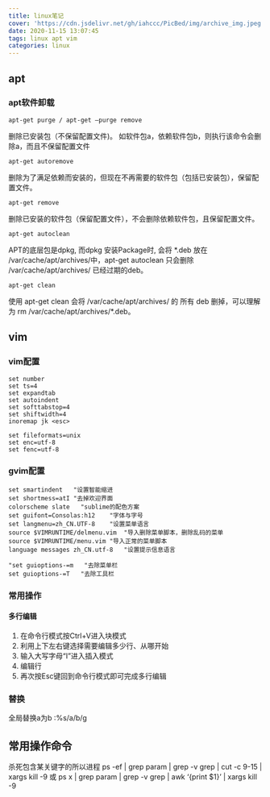 ```yaml
---
title: linux笔记
cover: 'https://cdn.jsdelivr.net/gh/iahccc/PicBed/img/archive_img.jpeg'
date: 2020-11-15 13:07:45
tags: linux apt vim 
categories: linux
---
```


## apt
### apt软件卸载
    apt-get purge / apt-get –purge remove 
删除已安装包（不保留配置文件)。 
如软件包a，依赖软件包b，则执行该命令会删除a，而且不保留配置文件

    apt-get autoremove 
删除为了满足依赖而安装的，但现在不再需要的软件包（包括已安装包），保留配置文件。

    apt-get remove 
删除已安装的软件包（保留配置文件），不会删除依赖软件包，且保留配置文件。

    apt-get autoclean 
APT的底层包是dpkg, 而dpkg 安装Package时, 会将 *.deb 放在 /var/cache/apt/archives/中，apt-get autoclean 只会删除 /var/cache/apt/archives/ 已经过期的deb。

    apt-get clean 
使用 apt-get clean 会将 /var/cache/apt/archives/ 的 所有 deb 删掉，可以理解为 rm /var/cache/apt/archives/*.deb。

## vim
### vim配置
    set number
	set ts=4
	set expandtab
	set autoindent
	set softtabstop=4
	set shiftwidth=4
	inoremap jk <esc>

	set fileformats=unix
    set enc=utf-8
    set fenc=utf-8

### gvim配置
    set smartindent   "设置智能缩进
    set shortmess=atI "去掉欢迎界面
    colorscheme slate   "sublime的配色方案
    set guifont=Consolas:h12    "字体与字号
    set langmenu=zh_CN.UTF-8    "设置菜单语言
    source $VIMRUNTIME/delmenu.vim  "导入删除菜单脚本，删除乱码的菜单
    source $VIMRUNTIME/menu.vim "导入正常的菜单脚本
    language messages zh_CN.utf-8   "设置提示信息语言

    "set guioptions-=m   "去除菜单栏 
    set guioptions-=T   "去除工具栏

### 常用操作
#### 多行编辑
1. 在命令行模式按Ctrl+V进入块模式
2. 利用上下左右键选择需要编辑多少行、从哪开始
3. 输入大写字母“I”进入插入模式
4. 编辑行
5. 再次按Esc键回到命令行模式即可完成多行编辑

### 替换
全局替换a为b
    :%s/a/b/g

## 常用操作命令
杀死包含某关键字的所以进程
    ps -ef | grep param | grep -v grep | cut -c 9-15 | xargs kill -9
    或
    ps x | grep param | grep -v grep | awk ‘{print $1}’ | xargs kill -9
